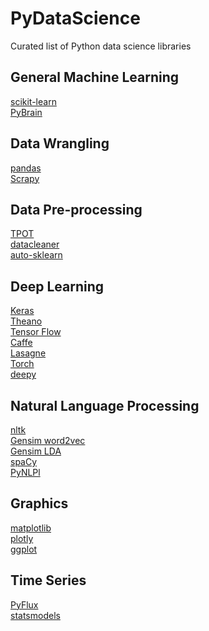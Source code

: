 # PyDataScience
Curated list of Python data science libraries

## General Machine Learning
<a href="http://scikit-learn.org/stable/">scikit-learn</a><br/>
<a href="http://pybrain.org/">PyBrain</a><br/>

## Data Wrangling
<a href="http://pandas.pydata.org/">pandas</a><br/>
<a href="http://scrapy.org/">Scrapy</a><br/>

## Data Pre-processing
<a href="http://rhiever.github.io/tpot/">TPOT</a><br/>
<a href="https://github.com/rhiever/datacleaner">datacleaner</a><br/>
<a href="http://www.ml4aad.org/automl/auto-sklearn/">auto-sklearn</a><br/>

## Deep Learning
<a href="http://keras.io/">Keras</a><br/>
<a href="http://deeplearning.net/software/theano/">Theano</a><br/>
<a href="https://www.tensorflow.org/">Tensor Flow</a><br/>
<a href="http://caffe.berkeleyvision.org/">Caffe</a><br/>
<a href="https://github.com/Lasagne/Lasagne">Lasagne</a><br/>
<a href="https://github.com/torch/torch7">Torch</a><br/>
<a href="https://github.com/zomux/deepy">deepy</a><br/>

## Natural Language Processing
<a href="http://www.nltk.org/">nltk</a><br/>
<a href="https://radimrehurek.com/gensim/models/word2vec.html">Gensim word2vec</a><br/>
<a href="https://radimrehurek.com/gensim/models/ldamodel.html">Gensim LDA</a><br/>
<a href="https://spacy.io/">spaCy</a><br/>
<a href="https://pypi.python.org/pypi/PyNLPl/">PyNLPl</a><br/>

## Graphics
<a href="http://matplotlib.org/">matplotlib</a><br/>
<a href="https://plot.ly/python/getting-started/">plotly</a><br/>
<a href="http://ggplot.yhathq.com/">ggplot</a><br/>

## Time Series
<a href="http://www.pyflux.com/docs/">PyFlux</a><br/>
<a href="http://statsmodels.sourceforge.net/">statsmodels</a><br/>

